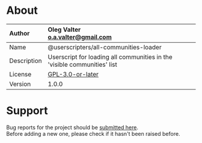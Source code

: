 
# About

| Author       | Oleg Valter<br>[o.a.valter@gmail.com](mailto:o.a.valter@gmail.com) |
| :----------- | :----------------------- |
| Name | @userscripters/all-communities-loader |
| Description | Userscript for loading all communities in the 'visible communities' list |
| License | [GPL-3.0-or-later](https://spdx.org/licenses/GPL-3.0-or-later) |
| Version | 1.0.0 |


# Support

Bug reports for the project should be [submitted here](https://github.com/userscripters/all-communities-loader/issues).
<br>Before adding a new one, please check if it hasn't been raised before.
  
